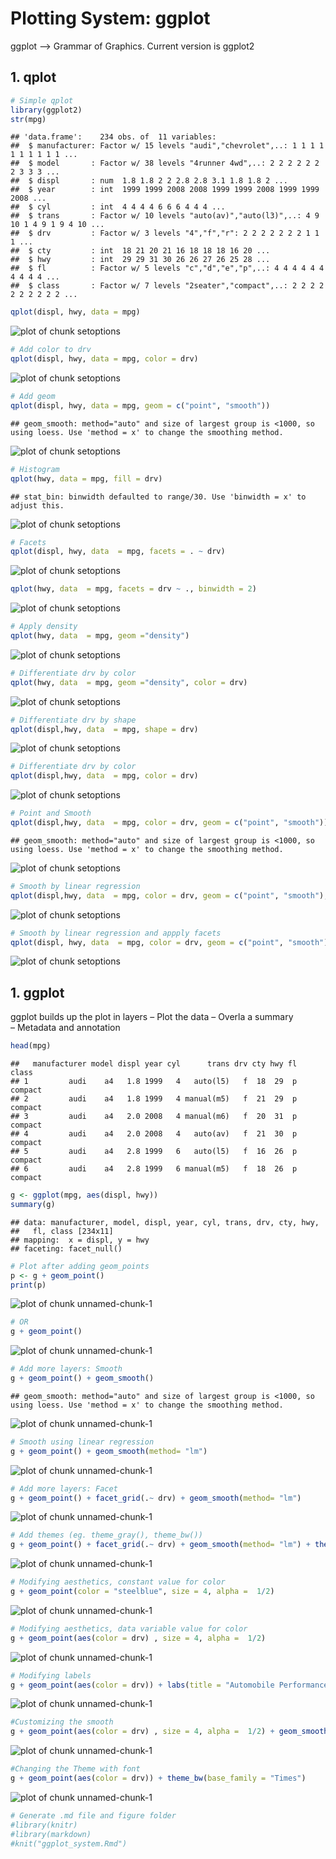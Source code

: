 # Plotting System: ggplot 
ggplot --> Grammar of Graphics. Current version is ggplot2

## 1. qplot

```r
# Simple qplot
library(ggplot2)
str(mpg)
```

```
## 'data.frame':	234 obs. of  11 variables:
##  $ manufacturer: Factor w/ 15 levels "audi","chevrolet",..: 1 1 1 1 1 1 1 1 1 1 ...
##  $ model       : Factor w/ 38 levels "4runner 4wd",..: 2 2 2 2 2 2 2 3 3 3 ...
##  $ displ       : num  1.8 1.8 2 2 2.8 2.8 3.1 1.8 1.8 2 ...
##  $ year        : int  1999 1999 2008 2008 1999 1999 2008 1999 1999 2008 ...
##  $ cyl         : int  4 4 4 4 6 6 6 4 4 4 ...
##  $ trans       : Factor w/ 10 levels "auto(av)","auto(l3)",..: 4 9 10 1 4 9 1 9 4 10 ...
##  $ drv         : Factor w/ 3 levels "4","f","r": 2 2 2 2 2 2 2 1 1 1 ...
##  $ cty         : int  18 21 20 21 16 18 18 18 16 20 ...
##  $ hwy         : int  29 29 31 30 26 26 27 26 25 28 ...
##  $ fl          : Factor w/ 5 levels "c","d","e","p",..: 4 4 4 4 4 4 4 4 4 4 ...
##  $ class       : Factor w/ 7 levels "2seater","compact",..: 2 2 2 2 2 2 2 2 2 2 ...
```

```r
qplot(displ, hwy, data = mpg)
```

![plot of chunk setoptions](figure/setoptions1.png) 

```r
# Add color to drv
qplot(displ, hwy, data = mpg, color = drv)
```

![plot of chunk setoptions](figure/setoptions2.png) 

```r
# Add geom
qplot(displ, hwy, data = mpg, geom = c("point", "smooth"))
```

```
## geom_smooth: method="auto" and size of largest group is <1000, so using loess. Use 'method = x' to change the smoothing method.
```

![plot of chunk setoptions](figure/setoptions3.png) 

```r
# Histogram
qplot(hwy, data = mpg, fill = drv)
```

```
## stat_bin: binwidth defaulted to range/30. Use 'binwidth = x' to adjust this.
```

![plot of chunk setoptions](figure/setoptions4.png) 

```r
# Facets
qplot(displ, hwy, data  = mpg, facets = . ~ drv)
```

![plot of chunk setoptions](figure/setoptions5.png) 

```r
qplot(hwy, data  = mpg, facets = drv ~ ., binwidth = 2)
```

![plot of chunk setoptions](figure/setoptions6.png) 

```r
# Apply density
qplot(hwy, data  = mpg, geom ="density")
```

![plot of chunk setoptions](figure/setoptions7.png) 

```r
# Differentiate drv by color
qplot(hwy, data  = mpg, geom ="density", color = drv)
```

![plot of chunk setoptions](figure/setoptions8.png) 

```r
# Differentiate drv by shape
qplot(displ,hwy, data  = mpg, shape = drv)
```

![plot of chunk setoptions](figure/setoptions9.png) 

```r
# Differentiate drv by color
qplot(displ,hwy, data  = mpg, color = drv)
```

![plot of chunk setoptions](figure/setoptions10.png) 

```r
# Point and Smooth 
qplot(displ,hwy, data  = mpg, color = drv, geom = c("point", "smooth"))
```

```
## geom_smooth: method="auto" and size of largest group is <1000, so using loess. Use 'method = x' to change the smoothing method.
```

![plot of chunk setoptions](figure/setoptions11.png) 

```r
# Smooth by linear regression
qplot(displ,hwy, data  = mpg, color = drv, geom = c("point", "smooth"), method = "lm")
```

![plot of chunk setoptions](figure/setoptions12.png) 

```r
# Smooth by linear regression and appply facets
qplot(displ, hwy, data  = mpg, color = drv, geom = c("point", "smooth"), method = "lm", facets = .~drv)
```

![plot of chunk setoptions](figure/setoptions13.png) 
## 1. ggplot
ggplot builds up the plot in layers
– Plot the data	
– Overla a summary	
– Metadata and annotation	

```r
head(mpg)
```

```
##   manufacturer model displ year cyl      trans drv cty hwy fl   class
## 1         audi    a4   1.8 1999   4   auto(l5)   f  18  29  p compact
## 2         audi    a4   1.8 1999   4 manual(m5)   f  21  29  p compact
## 3         audi    a4   2.0 2008   4 manual(m6)   f  20  31  p compact
## 4         audi    a4   2.0 2008   4   auto(av)   f  21  30  p compact
## 5         audi    a4   2.8 1999   6   auto(l5)   f  16  26  p compact
## 6         audi    a4   2.8 1999   6 manual(m5)   f  18  26  p compact
```

```r
g <- ggplot(mpg, aes(displ, hwy))
summary(g)
```

```
## data: manufacturer, model, displ, year, cyl, trans, drv, cty, hwy,
##   fl, class [234x11]
## mapping:  x = displ, y = hwy
## faceting: facet_null()
```

```r
# Plot after adding geom_points
p <- g + geom_point()
print(p)
```

![plot of chunk unnamed-chunk-1](figure/unnamed-chunk-11.png) 

```r
# OR
g + geom_point()
```

![plot of chunk unnamed-chunk-1](figure/unnamed-chunk-12.png) 

```r
# Add more layers: Smooth
g + geom_point() + geom_smooth()
```

```
## geom_smooth: method="auto" and size of largest group is <1000, so using loess. Use 'method = x' to change the smoothing method.
```

![plot of chunk unnamed-chunk-1](figure/unnamed-chunk-13.png) 

```r
# Smooth using linear regression
g + geom_point() + geom_smooth(method= "lm")
```

![plot of chunk unnamed-chunk-1](figure/unnamed-chunk-14.png) 

```r
# Add more layers: Facet
g + geom_point() + facet_grid(.~ drv) + geom_smooth(method= "lm")
```

![plot of chunk unnamed-chunk-1](figure/unnamed-chunk-15.png) 

```r
# Add themes (eg. theme_gray(), theme_bw())
g + geom_point() + facet_grid(.~ drv) + geom_smooth(method= "lm") + theme_bw()
```

![plot of chunk unnamed-chunk-1](figure/unnamed-chunk-16.png) 

```r
# Modifying aesthetics, constant value for color
g + geom_point(color = "steelblue", size = 4, alpha =  1/2)
```

![plot of chunk unnamed-chunk-1](figure/unnamed-chunk-17.png) 

```r
# Modifying aesthetics, data variable value for color
g + geom_point(aes(color = drv) , size = 4, alpha =  1/2)
```

![plot of chunk unnamed-chunk-1](figure/unnamed-chunk-18.png) 

```r
# Modifying labels
g + geom_point(aes(color = drv)) + labs(title = "Automobile Performance") + labs(x = "Engine displacement", y = "High way mileage")
```

![plot of chunk unnamed-chunk-1](figure/unnamed-chunk-19.png) 

```r
#Customizing the smooth
g + geom_point(aes(color = drv) , size = 4, alpha =  1/2) + geom_smooth(size = 4, linetype = 3, method = "lm", se = FALSE)
```

![plot of chunk unnamed-chunk-1](figure/unnamed-chunk-110.png) 

```r
#Changing the Theme with font
g + geom_point(aes(color = drv)) + theme_bw(base_family = "Times")
```

![plot of chunk unnamed-chunk-1](figure/unnamed-chunk-111.png) 

```r
# Generate .md file and figure folder
#library(knitr)
#library(markdown)
#knit("ggplot_system.Rmd")
```






